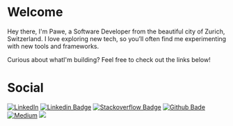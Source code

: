 <h1>Welcome</h1>

Hey there, I'm Pawe, a Software Developer from the beautiful city of 
Zurich, Switzerland. I love exploring new tech, so you’ll often
find me experimenting with new tools and frameworks. 

Curious about whatI'm building? 
Feel free to check out the links below!

# Social
[![LinkedIn](https://img.shields.io/badge/LinkedIn-0077B5?style=flat&logo=linkedin&logoColor=white)](https://www.linkedin.com/in/YourLinkedInHandle/)
[![Linkedin Badge](https://img.shields.io/badge/Pawel%20Woltschkow%20LinkedIn-0077B5?style=flat&logo=linkedin&logoColor=white)](https://www.linkedin.com/in/pawel-woltschkow/)
[![Stackoverflow Badge](https://img.shields.io/badge/StackOverflow-FE7A16?style=flat&logo=stack-overflow&logoColor=white)](https://stackoverflow.com/users/22240478/pwoltschk)
[![Github Bade](https://img.shields.io/badge/linkdotnet-100000?style=flate&logo=github&logoColor=white)](https://github.com/linkdotnet/)
[![Medium](https://img.shields.io/badge/Medium-12100E?style=flat&logo=medium&logoColor=white)](https://medium.com/@YourMediumHandle)
![](https://komarev.com/ghpvc/?username=linkdotnet)
